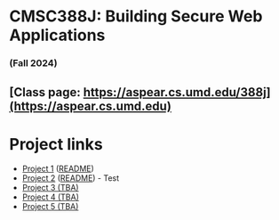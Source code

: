 # CMSC388J: Building Secure Web Applications
### (Fall 2024)

## [Class page: https://aspear.cs.umd.edu/388j](https://aspear.cs.umd.edu)

# Project links
 - [Project 1](https://classroom.github.com/a/7cRG4A__) ([README](fall2024/projects/project01.md))
 - [Project 2](https://classroom.github.com/a/veP06_ln) ([README](fall2024/projects/project02.md)) 
       - Test
 - [Project 3 (TBA)]() 
 - [Project 4 (TBA)]() 
 - [Project 5 (TBA)]() 
